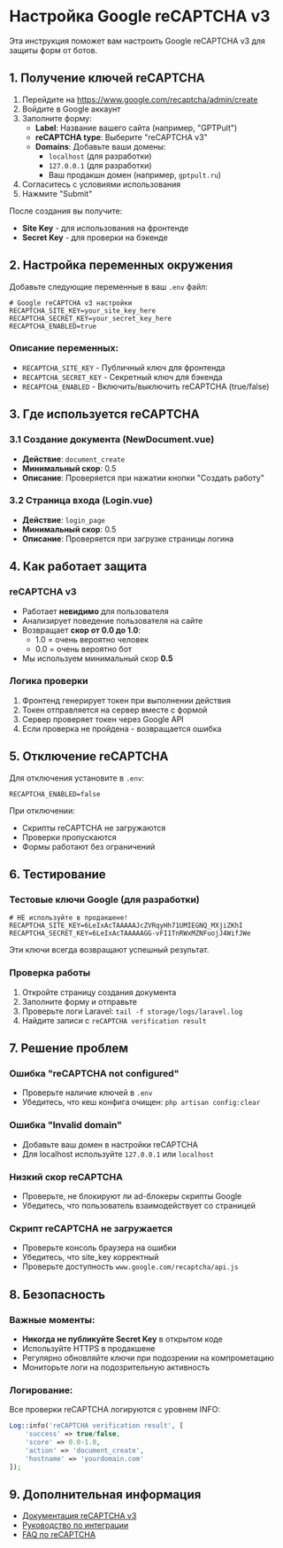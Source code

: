 # Настройка Google reCAPTCHA v3

Эта инструкция поможет вам настроить Google reCAPTCHA v3 для защиты форм от ботов.

## 1. Получение ключей reCAPTCHA

1. Перейдите на https://www.google.com/recaptcha/admin/create
2. Войдите в Google аккаунт
3. Заполните форму:
   - **Label**: Название вашего сайта (например, "GPTPult")
   - **reCAPTCHA type**: Выберите "reCAPTCHA v3"
   - **Domains**: Добавьте ваши домены:
     - `localhost` (для разработки)
     - `127.0.0.1` (для разработки)
     - Ваш продакшн домен (например, `gptpult.ru`)
4. Согласитесь с условиями использования
5. Нажмите "Submit"

После создания вы получите:
- **Site Key** - для использования на фронтенде
- **Secret Key** - для проверки на бэкенде

## 2. Настройка переменных окружения

Добавьте следующие переменные в ваш `.env` файл:

```env
# Google reCAPTCHA v3 настройки
RECAPTCHA_SITE_KEY=your_site_key_here
RECAPTCHA_SECRET_KEY=your_secret_key_here
RECAPTCHA_ENABLED=true
```

### Описание переменных:

- `RECAPTCHA_SITE_KEY` - Публичный ключ для фронтенда
- `RECAPTCHA_SECRET_KEY` - Секретный ключ для бэкенда
- `RECAPTCHA_ENABLED` - Включить/выключить reCAPTCHA (true/false)

## 3. Где используется reCAPTCHA

### 3.1 Создание документа (NewDocument.vue)
- **Действие**: `document_create`
- **Минимальный скор**: 0.5
- **Описание**: Проверяется при нажатии кнопки "Создать работу"

### 3.2 Страница входа (Login.vue)
- **Действие**: `login_page`
- **Минимальный скор**: 0.5
- **Описание**: Проверяется при загрузке страницы логина

## 4. Как работает защита

### reCAPTCHA v3
- Работает **невидимо** для пользователя
- Анализирует поведение пользователя на сайте
- Возвращает **скор от 0.0 до 1.0**:
  - 1.0 = очень вероятно человек
  - 0.0 = очень вероятно бот
- Мы используем минимальный скор **0.5**

### Логика проверки
1. Фронтенд генерирует токен при выполнении действия
2. Токен отправляется на сервер вместе с формой
3. Сервер проверяет токен через Google API
4. Если проверка не пройдена - возвращается ошибка

## 5. Отключение reCAPTCHA

Для отключения установите в `.env`:
```env
RECAPTCHA_ENABLED=false
```

При отключении:
- Скрипты reCAPTCHA не загружаются
- Проверки пропускаются
- Формы работают без ограничений

## 6. Тестирование

### Тестовые ключи Google (для разработки)
```env
# НЕ используйте в продакшене!
RECAPTCHA_SITE_KEY=6LeIxAcTAAAAAJcZVRqyHh71UMIEGNQ_MXjiZKhI
RECAPTCHA_SECRET_KEY=6LeIxAcTAAAAAGG-vFI1TnRWxMZNFuojJ4WifJWe
```

Эти ключи всегда возвращают успешный результат.

### Проверка работы
1. Откройте страницу создания документа
2. Заполните форму и отправьте
3. Проверьте логи Laravel: `tail -f storage/logs/laravel.log`
4. Найдите записи с `reCAPTCHA verification result`

## 7. Решение проблем

### Ошибка "reCAPTCHA not configured"
- Проверьте наличие ключей в `.env`
- Убедитесь, что кеш конфига очищен: `php artisan config:clear`

### Ошибка "Invalid domain"
- Добавьте ваш домен в настройки reCAPTCHA
- Для localhost используйте `127.0.0.1` или `localhost`

### Низкий скор reCAPTCHA
- Проверьте, не блокируют ли ad-блокеры скрипты Google
- Убедитесь, что пользователь взаимодействует со страницей

### Скрипт reCAPTCHA не загружается
- Проверьте консоль браузера на ошибки
- Убедитесь, что site_key корректный
- Проверьте доступность `www.google.com/recaptcha/api.js`

## 8. Безопасность

### Важные моменты:
- **Никогда не публикуйте Secret Key** в открытом коде
- Используйте HTTPS в продакшене
- Регулярно обновляйте ключи при подозрении на компрометацию
- Мониторьте логи на подозрительную активность

### Логирование:
Все проверки reCAPTCHA логируются с уровнем INFO:
```php
Log::info('reCAPTCHA verification result', [
    'success' => true/false,
    'score' => 0.0-1.0,
    'action' => 'document_create',
    'hostname' => 'yourdomain.com'
]);
```

## 9. Дополнительная информация

- [Документация reCAPTCHA v3](https://developers.google.com/recaptcha/docs/v3)
- [Руководство по интеграции](https://developers.google.com/recaptcha/docs/verify)
- [FAQ по reCAPTCHA](https://developers.google.com/recaptcha/docs/faq) 